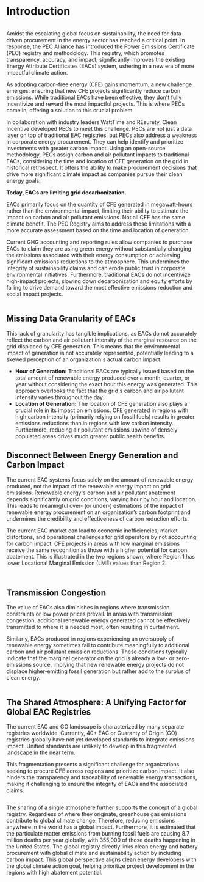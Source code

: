 # Introduction

<figure><img src=".gitbook/assets/PEC whitepaper coverpage.png" alt=""><figcaption></figcaption></figure>

Amidst the escalating global focus on sustainability, the need for data-driven procurement in the energy sector has reached a critical point. In response, the PEC Alliance has introduced the Power Emissions Certificate (PEC) registry and methodology. This registry, which promotes transparency, accuracy, and impact, significantly improves the existing Energy Attribute Certificates (EACs) system, ushering in a new era of more impactful climate action.

As adopting carbon-free energy (CFE) gains momentum, a new challenge emerges: ensuring that new CFE projects significantly reduce carbon emissions. While traditional EACs have been effective, they don't fully incentivize and reward the most impactful projects. This is where PECs come in, offering a solution to this crucial problem.

In collaboration with industry leaders WattTime and REsurety, Clean Incentive developed PECs to meet this challenge.  PECs are not just a data layer on top of traditional EAC registries, but PECs also address a weakness in corporate energy procurement. They can help identify and prioritize investments with greater carbon impact. Using an open-source methodology, PECs assign carbon and air pollutant impacts to traditional EACs, considering the time and location of CFE generation on the grid in historical retrospect​​. It offers the ability to make procurement decisions that drive more significant climate impact as companies pursue their clean energy goals.

**Today, EACs are limiting grid decarbonization.**

EACs primarily focus on the quantity of CFE generated in megawatt-hours rather than the environmental impact, limiting their ability to estimate the impact on carbon and air pollutant emissions. Not all CFE has the same climate benefit. The PEC Registry aims to address these limitations with a more accurate assessment based on the time and location of generation.

Current GHG accounting and reporting rules allow companies to purchase EACs to claim they are using green energy without substantially changing the emissions associated with their energy consumption or achieving significant emissions reductions to the atmosphere. This undermines the integrity of sustainability claims and can erode public trust in corporate environmental initiatives. Furthermore, traditional EACs do not incentivize high-impact projects, slowing down decarbonization and equity efforts by failing to drive demand toward the most effective emissions reduction and social impact projects.

<figure><img src=".gitbook/assets/image.png" alt=""><figcaption></figcaption></figure>

## Missing Data Granularity of EACs

This lack of granularity has tangible implications, as EACs do not accurately reflect the carbon and air pollutant intensity of the marginal resource on the grid displaced by CFE generation. This means that the environmental impact of generation is not accurately represented, potentially leading to a skewed perception of an organization's actual carbon impact.

* **Hour of Generation:** Traditional EACs are typically issued based on the total amount of renewable energy produced over a month, quarter, or year without considering the exact hour this energy was generated. This approach overlooks the fact that the grid's carbon and air pollutant intensity varies throughout the day.
* **Location of Generation:** The location of CFE generation also plays a crucial role in its impact on emissions. CFE generated in regions with high carbon intensity (primarily relying on fossil fuels) results in greater emissions reductions than in regions with low carbon intensity. Furthermore, reducing air pollutant emissions upwind of densely populated areas drives much greater public health benefits.

## **Disconnect Between Energy Generation and Carbon Impact**

The current EAC systems focus solely on the amount of renewable energy produced, not the impact of the renewable energy impact on grid emissions. Renewable energy's carbon and air pollutant abatement depends significantly on grid conditions, varying hour by hour and location. This leads to meaningful over- (or under-) estimations of the impact of renewable energy procurement on an organization’s carbon footprint and undermines the credibility and effectiveness of carbon reduction efforts.

The current EAC market can lead to economic inefficiencies, market distortions, and operational challenges for grid operators by not accounting for carbon impact. CFE projects in areas with low marginal emissions receive the same recognition as those with a higher potential for carbon abatement. This is illustrated in the two regions shown, where Region 1 has lower Locational Marginal Emission (LME) values than Region 2.

<figure><img src=".gitbook/assets/image (1).png" alt=""><figcaption></figcaption></figure>

<figure><img src=".gitbook/assets/image (2).png" alt=""><figcaption></figcaption></figure>

## Transmission Congestion

The value of EACs also diminishes in regions where transmission constraints or low power prices prevail. In areas with transmission congestion, additional renewable energy generated cannot be effectively transmitted to where it is needed most, often resulting in curtailment.

Similarly, EACs produced in regions experiencing an oversupply of renewable energy sometimes fail to contribute meaningfully to additional carbon and air pollutant emission reductions. These conditions typically indicate that the marginal generator on the grid is already a low- or zero-emissions source, implying that new renewable energy projects do not displace higher-emitting fossil generation but rather add to the surplus of clean energy.

<figure><img src=".gitbook/assets/image (3).png" alt=""><figcaption></figcaption></figure>

## The Shared Atmosphere: A Unifying Factor for Global EAC Registries

The current EAC and GO landscape is characterized by many separate registries worldwide.  Currently, 40+ EAC or Guaranty of Origin (GO) registries globally have not yet developed standards to integrate emissions impact. Unified standards are unlikely to develop in this fragmented landscape in the near term.

This fragmentation presents a significant challenge for organizations seeking to procure CFE across regions and prioritize carbon impact. It also hinders the transparency and traceability of renewable energy transactions, making it challenging to ensure the integrity of EACs and the associated claims.

<figure><img src=".gitbook/assets/image (4).png" alt=""><figcaption></figcaption></figure>

The sharing of a single atmosphere further supports the concept of a global registry. Regardless of where they originate, greenhouse gas emissions contribute to global climate change. Therefore, reducing emissions anywhere in the world has a global impact. Furthermore, it is estimated that the particulate matter emissions from burning fossil fuels are causing 8.7 million deaths per year globally, with 355,000 of those deaths happening in the United States. The global registry directly links clean energy and battery procurement with global climate and sustainability action by including carbon impact. This global perspective aligns clean energy developers with the global climate action goal, helping prioritize project development in the regions with high abatement potential.

<figure><img src=".gitbook/assets/image (5).png" alt=""><figcaption></figcaption></figure>
